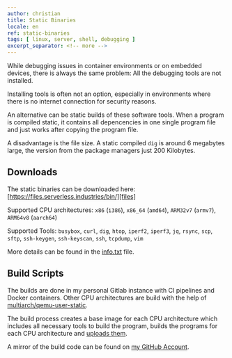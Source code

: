 ```yaml
---
author: christian
title: Static Binaries
locale: en
ref: static-binaries
tags: [ linux, server, shell, debugging ]
excerpt_separator: <!-- more -->
---
```


While debugging issues in container environments or on embedded devices, there is always the
same problem: All the debugging tools are not installed.

Installing tools is often not an option, especially in environments where there is no internet
connection for security reasons.

<!-- more -->

An alternative can be static builds of these software tools. When a program is compiled static,
it contains all depencencies in one single program file and just works after copying the
program file.

A disadvantage is the file size. A static compiled `dig` is around 6 megabytes large, the
version from the package managers just 200 Kilobytes.

[files]: https://files.serverless.industries/bin/
[info]: https://files.serverless.industries/bin/info.txt
[qemu]: https://github.com/multiarch/qemu-user-static
[code]: https://github.com/perryflynn/static-binaries

## Downloads

The static binaries can be downloaded here: [https://files.serverless.industries/bin/][files]

Supported CPU architectures: `x86` (`i386`), `x86_64` (`amd64`), `ARM32v7` (`armv7`), `ARM64v8` (`aarch64`)

Supported Tools: `busybox`, `curl`, `dig`, `htop`, `iperf2`, `iperf3`, `jq`, `rsync`, `scp`, `sftp`, 
`ssh-keygen`, `ssh-keyscan`, `ssh`, `tcpdump`, `vim`

More details can be found in the [info.txt][info] file.

## Build Scripts

The builds are done in my personal Gitlab instance with CI pipelines and Docker containers.
Other CPU architectures are build with the help of [multiarch/qemu-user-static][qemu].

The build process creates a base image for each CPU architecture which includes all
necessary tools to build the program, builds the programs for each CPU architecture
and [uploads them][files].

A mirror of the build code can be found on [my GitHub Account][code].
